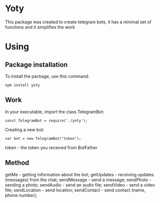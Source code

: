 # Yoty

This package was created to create telegram bots, it has a minimal set of functions and it simplifies the work

# Using

## Package installation

To install the package, use this command:

``` npm install yoty ```

## Work

In your executable, import the class TelegramBot:

``` const TelegramBot = require('./yoty'); ```

Creating a new bot:

``` var bot = new TelegramBot("token"); ```

token - the token you received from BotFather

## Method

getMe - getting information about the bot;
getUpdates - receiving updates (messages) from the chat;
sendMessage - send a message;
sendPhoto - sending a photo;
sendAudio - send an audio file;
sendVideo - send a video file;
sendLocation - send location;
sendContact - send contact (name, phone number);


